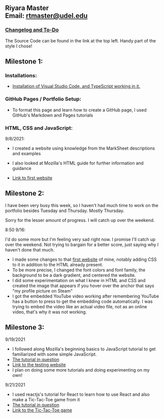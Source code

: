 ## Riyara Master <br> Email: rtmaster@udel.edu 

### [Changelog and To-Do](/changelog.md)
The Source Code can be found in the link at the top left. Handy part of the style I chose!
<br>

## Milestone 1:

### **Installations:**
- [Installation of Visual Studio Code, and TypeScript working in it.](/VSCInstall.md)

### **GitHub Pages / Portfolio Setup:**
- To format this page and learn how to create a GitHub page, I used GitHub's Markdown and Pages tutorials

### **HTML, CSS and JavaScript:**
9/8/2021:

- I created a website using knowledge from the MarkSheet descriptions and examples

- I also looked at Mozilla's HTML guide for further information and guidance

- [Link to first website](/websites/Spectacled.html)

## Milestone 2:
I have been very busy this week, so I haven't had much time to work on the portfolio besides Tuesday and Thursday. Mostly Thursday.

Sorry for the lesser amount of progress. I will catch up over the weekend.

8:50 9/16:

I'd do some more but I'm feeling very sad right now. I promise I'll catch up over the weekend. Not trying to bargain for a better score, just saying why I haven't done that much.

- I made some changes to that [first website](/websites/Spectacled.html) of mine, notably adding CSS to it in addition to the HTML already present. 
- To be more precise, I changed the font colors and font family, the background to be a dark gradient, and centered the website.
- I did some experimentation on what I knew in HTML and CSS and created the image that appears if you hover over the anchor that says "my profile picture on Steam"
- I got the embedded YouTube video working after remembering YouTube has a button to press to get the embedding code automatically. I was trying to embed the video like an actual video file, not as an online video, that's why it was not working.

## Milestone 3:
9/19/2021

- I followed along Mozilla's beginning basics to JavaScript tutorial to get familiarized with some simple JavaScript.
- [The tutorial in question](https://developer.mozilla.org/en-US/docs/Learn/Getting_started_with_the_web/JavaScript_basics)
- [Link to the testing website](/websites/MozillaTutorial/index.html)
- I plan on doing some more tutorials and doing experimenting on my own!

9/21/2021

- I used reactjs's tutorial for React to learn how to use React and also make a Tic-Tac-Toe game from it
- [The tutorial in question](https://reactjs.org/tutorial/tutorial.html)
- [Link to the Tic-Tac-Toe game](/websites/ReactTutorial/tutorial-app/src/index.js)